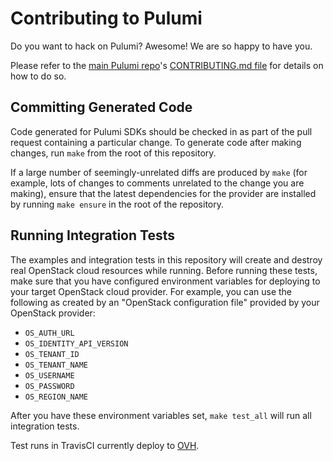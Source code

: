 # Contributing to Pulumi

Do you want to hack on Pulumi?  Awesome!  We are so happy to have you.

Please refer to the [main Pulumi repo](https://github.com/pulumi/pulumi/)'s [CONTRIBUTING.md file](
https://github.com/pulumi/pulumi/blob/master/CONTRIBUTING.md) for details on how to do so.

## Committing Generated Code

Code generated for Pulumi SDKs should be checked in as part of the pull request containing a
particular change. To generate code after making changes, run `make` from the root of this
repository.

If a large number of seemingly-unrelated diffs are produced by `make` (for example, lots of changes
to comments unrelated to the change you are making), ensure that the latest dependencies for the
provider are installed by running `make ensure` in the root of the repository.

## Running Integration Tests

The examples and integration tests in this repository will create and destroy real OpenStack
cloud resources while running. Before running these tests, make sure that you have
configured environment variables for deploying to your target OpenStack cloud provider.  For example, you can use the following as created by an "OpenStack configuration file" provided by your OpenStack provider:

* `OS_AUTH_URL`
* `OS_IDENTITY_API_VERSION`
* `OS_TENANT_ID`
* `OS_TENANT_NAME` 
* `OS_USERNAME`
* `OS_PASSWORD`
* `OS_REGION_NAME`

After you have these environment variables set, `make test_all` will run all integration tests.

Test runs in TravisCI currently deploy to [OVH](https://www.ovh.com/world/public-cloud/instances/).
